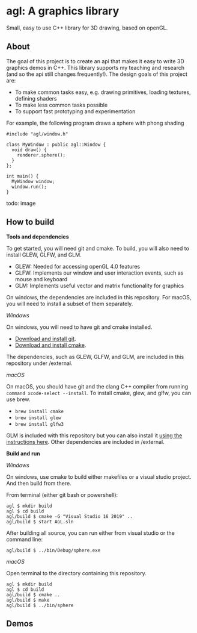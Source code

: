 # agl: A graphics library

Small, easy to use C++ library for 3D drawing, based on openGL.

## About

The goal of this project is to create an api that makes it easy to write 3D graphics demos in C++. This library supports my teaching and research (and so the api still changes frequently!). The design goals of this project are:

* To make common tasks easy, e.g. drawing primitives, loading textures, defining shaders
* To make less common tasks possible
* To support fast prototyping and experimentation

For example, the following program draws a sphere with phong shading

```
#include "agl/window.h"

class MyWindow : public agl::Window {
  void draw() {
    renderer.sphere();
  }
};

int main() {
  MyWindow window;
  window.run();
}
```

todo: image

## How to build

**Tools and dependencies**

To get started, you will need git and cmake. To build, you will also need to install GLEW, GLFW, and GLM.

* GLEW: Needed for accessing openGL 4.0 features
* GLFW: Implements our window and user interaction events, such as mouse and keyboard 
* GLM: Implements useful vector and matrix functionality for graphics

On windows, the dependencies are included in this repository. For macOS, you will need to install a subset of them separately.

*Windows*

On windows, you will need to have git and cmake installed.

* [Download and install git](https://git-scm.com/download/win).
* [Download and install cmake](https://github.com/Kitware/CMake/releases/download/v3.19.4/cmake-3.19.4-win64-x64.msi).

The dependencies, such as GLEW, GLFW, and GLM, are included in this repository under /external.

*macOS*

On macOS, you should have git and the clang C++ compiler from running `command xcode-select --install`. To install cmake, glew, and glfw, you can use brew. 

* `brew install cmake`
* `brew install glew`
* `brew install glfw3`

GLM is included with this repository but you can also install it [using the instructions here](http://macappstore.org/glm/). Other dependencies are included in /external.

**Build and run**

*Windows*

On windows, use cmake to build either makefiles or a visual studio project. And then 
build from there.

From terminal (either git bash or powershell):

```
agl $ mkdir build
agl $ cd build
agl/build $ cmake -G "Visual Studio 16 2019" ..
agl/build $ start AGL.sln
```
After building all source, you can run either from visual studio or the command line:

```
agl/build $ ../bin/Debug/sphere.exe
```

*macOS*

Open terminal to the directory containing this repository.

```
agl $ mkdir build
agl $ cd build
agl/build $ cmake ..
agl/build $ make
agl/build $ ../bin/sphere
```

## Demos
